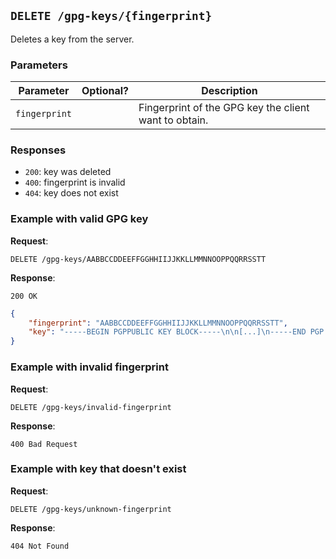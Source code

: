 
## `DELETE /gpg-keys/{fingerprint}`

Deletes a key from the server.

### Parameters

| Parameter     | Optional?    | Description                                           |
|---------------|--------------|-------------------------------------------------------|
| `fingerprint` |              | Fingerprint of the GPG key the client want to obtain. |

### Responses

- `200`: key was deleted
- `400`: fingerprint is invalid
- `404`: key does not exist

### Example with valid GPG key

**Request**:

```
DELETE /gpg-keys/AABBCCDDEEFFGGHHIIJJKKLLMMNNOOPPQQRRSSTT
```

**Response**:

`200 OK`

```json
{
    "fingerprint": "AABBCCDDEEFFGGHHIIJJKKLLMMNNOOPPQQRRSSTT",
    "key": "-----BEGIN PGPPUBLIC KEY BLOCK-----\n\n[...]\n-----END PGP PUBLIC KEY BLOCK-----"
}
```

### Example with invalid fingerprint

**Request**:

```
DELETE /gpg-keys/invalid-fingerprint
```

**Response**:

```
400 Bad Request
```

### Example with key that doesn't exist

**Request**:

```
DELETE /gpg-keys/unknown-fingerprint
```

**Response**:

```
404 Not Found
```
